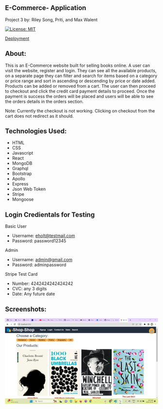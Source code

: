 ## E-Commerce- Application ##

Project 3 by: Riley Song, Priti, and Max Walent

[![License: MIT](https://img.shields.io/badge/License-MIT-yellow.svg)](https://opensource.org/licenses/MIT)


<a href='#'>Deployment</a>

## About:
This is an E-Commerce website built for selling books online.
A user can visit the website, register and login. They can see all the available products, on a separate page they can filter and search for items based on a category or price range and sort in ascending or descending by price or date added. Products can be added or removed from a cart. The user can then proceed to checkout and click the credit card payment details to proceed. Once the payment is success the orders will be placed and users will be able to see the orders details in the orders section.


Note: Currently the checkout is not working. Clicking on checkout from the cart does not redirect as it should.


## Technologies Used:
- HTML
- CSS
- Javascript
- React
- MongoDB
- Graphql
- Bootstrap
- Apollo
- Express
- Json Web Token
- Stripe
- Mongoose

## Login Credientals for Testing
Basic User

- Username: eholt@testmail.com
- Password: password12345


Admin

- Username: admin@gmail.com
- Password: adminpassword

Stripe Test Card

- Number: 4242424242424242
- CVC: any 3 digits
- Date: Any future date


## Screenshots:
![Alt text](image.png)



